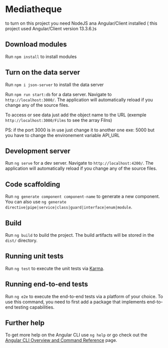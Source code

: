 # Mediatheque

to turn on this project you need NodeJS ana Angular/Client installed ( this project used Angular/Client version 13.3.6.)s

## Download modules

Run `npm install` to install modules

## Turn on the data server

Run `npm i json-server` to install the data server

Run `npm run start:db` for a data server. Navigate to `http://localhost:3000/`. The application will automatically reload if you change any of the source files.

To access or see data just add the object name to the URL (exemple `http://localhost:3000/Films` to see the array Filns)

PS: if the port 3000 is in use just change it to another one exe: 5000 but you have to change the environement variable API_URL

## Development server

Run `ng serve` for a dev server. Navigate to `http://localhost:4200/`. The application will automatically reload if you change any of the source files.

## Code scaffolding

Run `ng generate component component-name` to generate a new component. You can also use `ng generate directive|pipe|service|class|guard|interface|enum|module`.

## Build

Run `ng build` to build the project. The build artifacts will be stored in the `dist/` directory.

## Running unit tests

Run `ng test` to execute the unit tests via [Karma](https://karma-runner.github.io).

## Running end-to-end tests

Run `ng e2e` to execute the end-to-end tests via a platform of your choice. To use this command, you need to first add a package that implements end-to-end testing capabilities.

## Further help

To get more help on the Angular CLI use `ng help` or go check out the [Angular CLI Overview and Command Reference](https://angular.io/cli) page.
